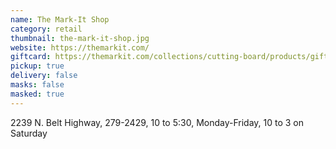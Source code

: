 ```yaml
---
name: The Mark-It Shop
category: retail
thumbnail: the-mark-it-shop.jpg
website: https://themarkit.com/
giftcard: https://themarkit.com/collections/cutting-board/products/gift-card
pickup: true
delivery: false
masks: false
masked: true
---
```

2239 N. Belt Highway, 279-2429, 10 to 5:30, Monday-Friday, 10 to 3 on Saturday